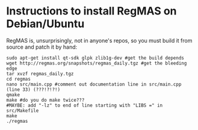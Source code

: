# Instructions to install RegMAS on Debian/Ubuntu

RegMAS is, unsurprisingly, not in anyone's repos, so you must build it from source and patch it by hand:

```
sudo apt-get install qt-sdk glpk zlib1g-dev #get the build depends
wget http://regmas.org/snapshots/regmas_daily.tgz #get the bleeding edge
tar xvzf regmas_daily.tgz
cd regmas
nano src/main.cpp #comment out documentation line in src/main.cpp (line 33) (???!?!?!)
qmake
make #do you do make twice???
#MAYBE: add "-lz" to end of line starting with "LIBS =" in src/Makefile
make
./regmas
```
